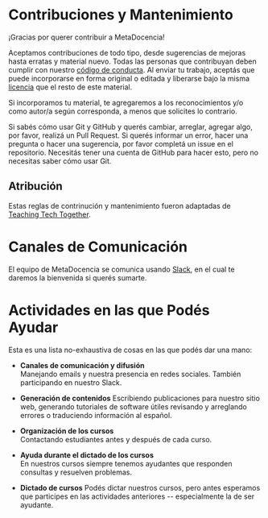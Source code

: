# Contribuciones y Mantenimiento 

¡Gracias por querer contribuir a MetaDocencia!

Aceptamos contribuciones de todo tipo, desde sugerencias de mejoras hasta erratas y material nuevo. Todas las personas que
contribuyan deben cumplir con nuestro [código de conducta](CÓDIGO-DE-CONDUCTA.md).  Al enviar tu trabajo, aceptás que puede incorporarse en forma original o editada y liberarse bajo la misma [licencia](https://github.com/MetaDocencia/docs/blob/master/LICENCIA.md) que el resto de este material. 

Si incorporamos tu material, te agregaremos a los reconocimientos y/o como autor/a según corresponda, a menos que solicites lo contrario.

Si sabés cómo usar Git y GitHub y querés cambiar, arreglar, agregar algo, por favor, realizá un Pull Request. Si querés informar un error, hacer una pregunta o hacer una sugerencia, por favor completá un issue en el repositorio. Necesitás tener una cuenta de GitHub para hacer esto, pero no necesitas saber cómo usar Git.

## Atribución

Estas reglas de contrinución y mantenimiento fueron adaptadas de [Teaching Tech Together](http://teachtogether.tech/#s:joining-contributing).

# Canales de Comunicación

El equipo de MetaDocencia se comunica usando [Slack](https://join.slack.com/t/metadocencia/shared_invite/zt-cq1hleoz-Ij2AgXKJBjg03sRuoxLhjg), en el cual te daremos la bienvenida si querés sumarte. 

# Actividades en las que Podés Ayudar

Esta es una lista no-exhaustiva de cosas en las que podés dar una mano:

- **Canales de comunicación y difusión**  
	Manejando emails y nuestra presencia en redes sociales. También participando en nuestro Slack.

- **Generación de contenidos**
	Escribiendo publicaciones para nuestro sitio web, generando tutoriales de software útiles revisando y arreglando errores o traduciendo información al español.

- **Organización de los cursos**  
	Contactando estudiantes antes y después de cada curso.

- **Ayuda durante el dictado de los cursos**   
	En nuestros cursos siempre tenemos ayudantes que responden consultas y resuelven problemas. 

- **Dictado de cursos**
	Podés dictar nuestros cursos, pero antes esperamos que participes en las actividades anteriores -- especialmente la de ser ayudante.

